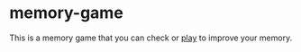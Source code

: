 # memory-game
This is a memory game that you can check or [play](https://felipeandreslopez.github.io/memory-game/) to improve your memory.
